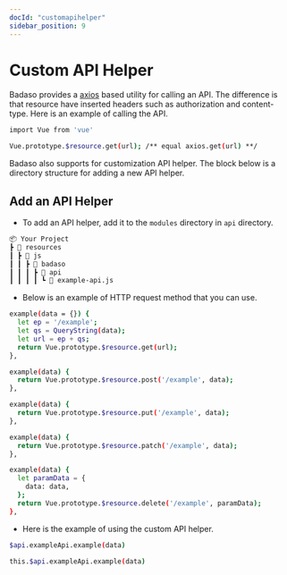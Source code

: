 ```yaml
---
docId: "customapihelper"
sidebar_position: 9
---
```


# Custom API Helper

Badaso provides a [axios](https://github.com/axios/axios) based utility for calling an API. The difference is that resource have inserted headers such as authorization and content-type. Here is an example of calling the API.

```bash
import Vue from 'vue'

Vue.prototype.$resource.get(url); /** equal axios.get(url) **/
```

Badaso also supports for customization API helper. The block below is a directory structure for adding a new API helper.

## Add an API Helper

- To add an API helper, add it to the `modules` directory in `api` directory.

```bash
📦 Your Project
┣ 📂 resources
┃ ┣ 📂 js
┃ ┃ ┣ 📂 badaso
┃ ┃ ┃ ┣ 📂 api
┃ ┃ ┃ ┃ ┗ 📜 example-api.js
```

- Below is an example of HTTP request method that you can use.
```bash
example(data = {}) {
  let ep = '/example';
  let qs = QueryString(data);
  let url = ep + qs;
  return Vue.prototype.$resource.get(url);
},
```

```bash
example(data) {
  return Vue.prototype.$resource.post('/example', data);
},
```

```bash
example(data) {
  return Vue.prototype.$resource.put('/example', data);
},
```

```bash
example(data) {
  return Vue.prototype.$resource.patch('/example', data);
},
```

```bash
example(data) {
  let paramData = {
    data: data,
  };
  return Vue.prototype.$resource.delete('/example', paramData);
},
```

- Here is the example of using the custom API helper.

```bash
$api.exampleApi.example(data)
```

```bash
this.$api.exampleApi.example(data)
```